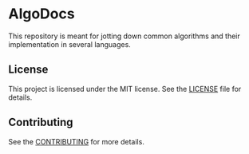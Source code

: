 # AlgoDocs

This repository is meant for jotting down common algorithms and their implementation in several languages.


## License

This project is licensed under the MIT license. See the [LICENSE](LICENSE) file for details.


## Contributing

See the [CONTRIBUTING](CONTRIBUTING.md) for more details.

